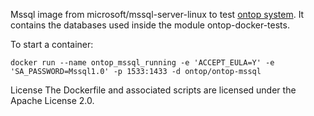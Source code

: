 Mssql image from microsoft/mssql-server-linux to test [ontop system](https://github.com/ontop/ontop). It contains the databases used inside the module ontop-docker-tests.

To start a container:
```
docker run --name ontop_mssql_running -e 'ACCEPT_EULA=Y' -e 'SA_PASSWORD=Mssql1.0' -p 1533:1433 -d ontop/ontop-mssql

```
License
The Dockerfile and associated scripts are licensed under the Apache License 2.0. 